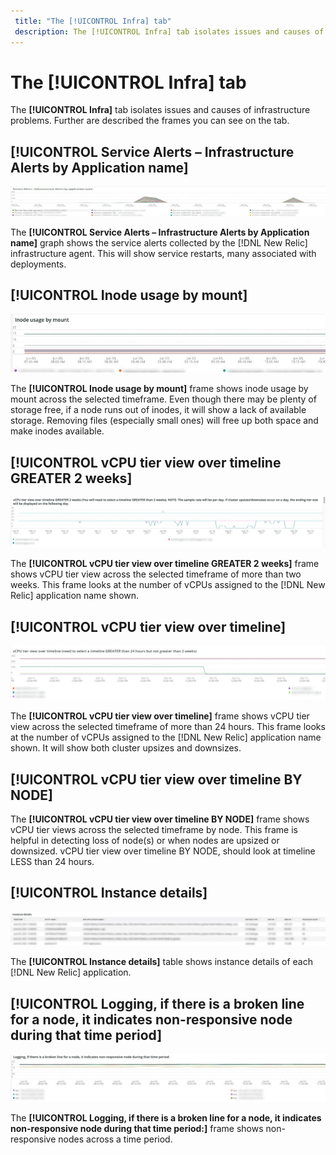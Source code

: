 ```yaml
---
 title: "The [!UICONTROL Infra] tab"
 description: The [!UICONTROL Infra] tab isolates issues and causes of infrastructure problems.
---
```


# The [!UICONTROL Infra] tab

The **[!UICONTROL Infra]** tab isolates issues and causes of infrastructure problems. Further are described the frames you can see on the tab.

## [!UICONTROL Service Alerts – Infrastructure Alerts by Application name]

![Service alerts](../../assets/tools/observation-for-adobe-commerce/service-alerts.jpg)

The **[!UICONTROL Service Alerts – Infrastructure Alerts by Application name]** graph shows the service alerts collected by the [!DNL New Relic] infrastructure agent. This will show service restarts, many associated with deployments.

## [!UICONTROL Inode usage by mount]

![Inode usage by mount](../../assets/tools/observation-for-adobe-commerce/inode-usage-mount.jpg)

The **[!UICONTROL Inode usage by mount]** frame shows inode usage by mount across the selected timeframe. Even though there may be plenty of storage free, if a node runs out of inodes, it will show a lack of available storage. Removing files (especially small ones) will free up both space and make inodes available.

## [!UICONTROL vCPU tier view over timeline GREATER 2 weeks]

![vCPU tier view over timeline GREATER 2 weeks](../../assets/tools/observation-for-adobe-commerce/vCPU-tier.jpg)

The **[!UICONTROL vCPU tier view over timeline GREATER 2 weeks]** frame shows vCPU tier view across the selected timeframe of more than two weeks. This frame looks at the number of vCPUs assigned to the [!DNL New Relic] application name shown.

## [!UICONTROL vCPU tier view over timeline]

![vCPU tier view over timeline](../../assets/tools/observation-for-adobe-commerce/vcpu-tier-24.jpg)

The **[!UICONTROL vCPU tier view over timeline]** frame shows vCPU tier view across the selected timeframe of more than 24 hours. This frame looks at the number of vCPUs assigned to the [!DNL New Relic] application name shown. It will show both cluster upsizes and downsizes.

## [!UICONTROL vCPU tier view over timeline BY NODE]

The **[!UICONTROL vCPU tier view over timeline BY NODE]** frame shows vCPU tier views across the selected timeframe by node. This frame is helpful in detecting loss of node(s) or when nodes are upsized or downsized. vCPU tier view over timeline BY NODE, should look at timeline LESS than 24 hours.

## [!UICONTROL Instance details]

![Instance details](../../assets/tools/observation-for-adobe-commerce/instance-details.jpg)

The **[!UICONTROL Instance details]** table shows instance details of each [!DNL New Relic] application.

## [!UICONTROL Logging, if there is a broken line for a node, it indicates non-responsive node during that time period]

![non-responsive-node](../../assets/tools/observation-for-adobe-commerce/non-responsive-node.jpg)

The **[!UICONTROL Logging, if there is a broken line for a node, it indicates non-responsive node during that time period:]** frame shows non-responsive nodes across a time period.
